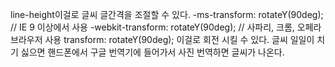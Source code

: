 line-height이걸로 글씨 글간격을 조절할 수 있다. 
-ms-transform: rotateY(90deg); // IE 9 이상에서 사용
-webkit-transform: rotateY(90deg); // 사파리, 크롬, 오페라 브라우저 사용
transform: rotateY(90deg);
이걸로 회전 시킬 수 있다. 
글씨 일일이 치기 싫으면 핸드폰에서 구글 번역기에 들어가서 사진 번역하면 글씨가 나온다. 
